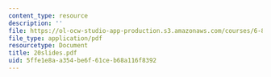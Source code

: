 ```yaml
---
content_type: resource
description: ''
file: https://ol-ocw-studio-app-production.s3.amazonaws.com/courses/6-826-principles-of-computer-systems-spring-2002/5ffe1e8aa354be6f61ceb68a116f8392_20slides.pdf
file_type: application/pdf
resourcetype: Document
title: 20slides.pdf
uid: 5ffe1e8a-a354-be6f-61ce-b68a116f8392
---
```

